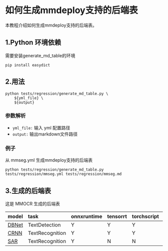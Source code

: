 # 如何生成mmdeploy支持的后端表

本教程介绍如何生成mmdeploy支持的后端表。

## 1.Python 环境依赖

需要安装generate_md_table的环境

```
pip install easydict
```

## 2.用法

```
python tests/regression/generate_md_table.py \
    ${yml_file} \
    ${output}
```

### 参数解析

- `yml_file:`  输入 yml 配置路径
- `output:` 输出markdown文件路径

### 例子

从 mmseg.yml 生成mmdeploy支持的后端表

```
python tests/regression/generate_md_table.py tests/regression/mmseg.yml tests/regression/mmseg.md
```

## 3.生成的后端表

这是 MMOCR 生成的后端表

| model                                                                        | task            | onnxruntime | tensorrt | torchscript | pplnn | openvino | ncnn |
| :--------------------------------------------------------------------------- | :-------------- | :---------- | :------- | :---------- | :---- | :------- | :--- |
| [DBNet](https://github.com/open-mmlab/mmocr/tree/main/configs/textdet/dbnet) | TextDetection   | Y           | Y        | Y           | Y     | Y        | Y    |
| [CRNN](https://github.com/open-mmlab/mmocr/tree/main/configs/textrecog/crnn) | TextRecognition | Y           | Y        | Y           | Y     | N        | Y    |
| [SAR](https://github.com/open-mmlab/mmocr/tree/main/configs/textrecog/sar)   | TextRecognition | Y           | N        | N           | N     | N        | N    |
